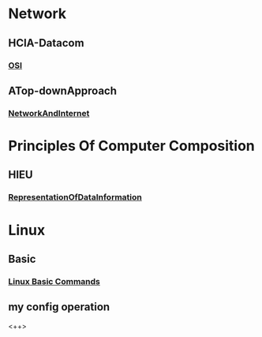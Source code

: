 # Network
## HCIA-Datacom
### [OSI](./Network/HCIA-Datacom/osi.md)

## ATop-downApproach
### [NetworkAndInternet](./Network/ATop-downApproach/01_NetworkAndInternet.md)


# Principles Of Computer Composition
## HIEU
### [RepresentationOfDataInformation](./principlesOfComputerComposition/HIEU/2_RepresentationOfDataInformation.md)


# Linux
## Basic
### [Linux Basic Commands](./Linux/BasicKnowledge/BasicCommands.md)

## my config operation
<++>

